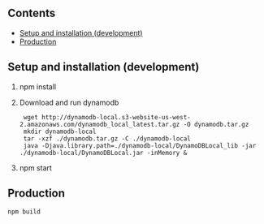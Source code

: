 <!-- START doctoc generated TOC please keep comment here to allow auto update -->
<!-- DON'T EDIT THIS SECTION, INSTEAD RE-RUN doctoc TO UPDATE -->
## Contents

- [Setup and installation (development)](#setup-and-installation-development)
- [Production](#production)

<!-- END doctoc generated TOC please keep comment here to allow auto update -->

## Setup and installation (development)
1. npm install
2. Download and run dynamodb

        wget http://dynamodb-local.s3-website-us-west-2.amazonaws.com/dynamodb_local_latest.tar.gz -O dynamodb.tar.gz
        mkdir dynamodb-local
        tar -xzf ./dynamodb.tar.gz -C ./dynamodb-local
        java -Djava.library.path=./dynamodb-local/DynamoDBLocal_lib -jar ./dynamodb-local/DynamoDBLocal.jar -inMemory &

3. npm start

## Production
`npm build`
